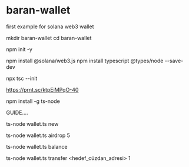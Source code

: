 # baran-wallet
first example for solana web3 wallet


mkdir baran-wallet
cd baran-wallet

npm init -y

npm install @solana/web3.js
npm install typescript @types/node --save-dev

npx tsc --init

https://prnt.sc/ktpEiMPqO-40

npm install -g ts-node

GUIDE....

ts-node wallet.ts new

ts-node wallet.ts airdrop 5

ts-node wallet.ts balance

ts-node wallet.ts transfer <hedef_cüzdan_adresi> 1
